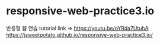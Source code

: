 # responsive-web-practice3.io
반응형 웹 연습
tutorial link => https://youtu.be/oYRda7UtuhA
https://jsweetpotato.github.io/responsive-web-practice3.io/
